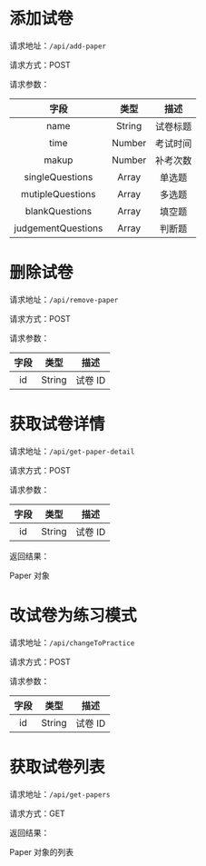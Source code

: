 # 添加试卷

请求地址：`/api/add-paper`

请求方式：POST

请求参数：

| 字段 | 类型   | 描述 |
| :---:  | :----: | :----: |
| name | String | 试卷标题 |
| time | Number | 考试时间 |
| makup | Number | 补考次数 |
| singleQuestions | Array | 单选题 |
| mutipleQuestions | Array | 多选题 |
| blankQuestions | Array | 填空题 |
| judgementQuestions | Array | 判断题 |

# 删除试卷

请求地址：`/api/remove-paper`

请求方式：POST

请求参数：

| 字段 | 类型   | 描述 |
| :---:  | :----: | :----: |
| id | String | 试卷 ID |

# 获取试卷详情

请求地址：`/api/get-paper-detail`

请求方式：POST

请求参数：

| 字段 | 类型   | 描述 |
| :---:  | :----: | :----: |
| id | String | 试卷 ID |

返回结果：

Paper 对象

# 改试卷为练习模式

请求地址：`/api/changeToPractice`

请求方式：POST

请求参数：

| 字段 | 类型   | 描述 |
| :---:  | :----: | :----: |
| id | String | 试卷 ID |


# 获取试卷列表

请求地址：`/api/get-papers`

请求方式：GET

返回结果：

Paper 对象的列表